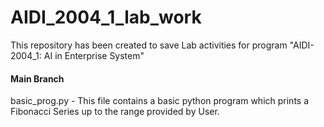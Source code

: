 # AIDI_2004_1_lab_work
This repository has been created to save Lab activities for program "AIDI-2004_1: AI in Enterprise System"

#### Main Branch
basic_prog.py - This file contains a basic python program which prints a Fibonacci Series up to the range provided by User.
